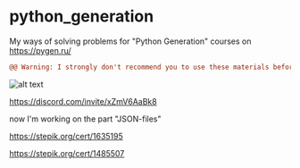 # python_generation
My ways of solving problems for "Python Generation" courses on https://pygen.ru/

```diff
@@ Warning: I strongly don't recommend you to use these materials before your own solution! in purple (and bold)@@
```

![alt text](https://static.tildacdn.com/tild3337-3861-4136-b131-376533663435/logo-pygen-22.png)


https://discord.com/invite/xZmV6AaBk8

now I'm working on the part "JSON-files"

https://stepik.org/cert/1635195

https://stepik.org/cert/1485507
